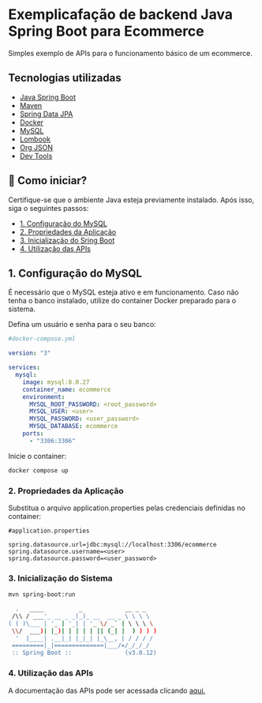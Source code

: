 # Exemplicafação de backend Java Spring Boot para Ecommerce
Simples exemplo de APIs para o funcionamento básico de um ecommerce.

## Tecnologias utilizadas
- [Java Spring Boot](https://spring.io/projects/spring-boot)
- [Maven](https://maven.apache.org/)
- [Spring Data JPA](https://docs.spring.io/spring-data/jpa/docs/current/reference/html/)
- [Docker](https://www.docker.com/)
- [MySQL](https://www.mysql.com/)
- [Lombook](https://projectlombok.org/)
- [Org JSON](https://mvnrepository.com/artifact/org.json/json)
- [Dev Tools](https://docs.spring.io/spring-boot/docs/1.5.16.RELEASE/reference/html/using-boot-devtools.html)

## 🚀 Como iniciar?

Certifique-se que o ambiente Java esteja previamente instalado. Após isso, siga o seguintes passos:

<ul>
    <li><a href='#docker' style='color: inherit'>1. Configuração do MySQL</a></li>
    <li><a href='#properties' style='color: inherit'>2. Propriedades da Aplicação</a></li>
    <li><a href='#start' style='color: inherit'>3. Inicialização do Sring Boot</a></li>
    <li><a href='#apis' style='color: inherit'>4. Utilização das APIs</a>
</ul>

## <span id='docker'>1. Configuração do MySQL</span>
É necessário que o MySQL esteja ativo e em funcionamento. Caso não tenha o banco instalado, utilize do container Docker preparado para o sistema.

Defina um usuário e senha para o seu banco:

```yml
#docker-compose.yml

version: "3"

services:
  mysql:
    image: mysql:8.0.27
    container_name: ecommerce
    environment:
      MYSQL_ROOT_PASSWORD: <root_password>
      MYSQL_USER: <user>
      MYSQL_PASSWORD: <user_password>
      MYSQL_DATABASE: ecommerce
    ports:
      - "3306:3306"
```

Inicie o container:

```bash
docker compose up
```

### <span id="#properties">2. Propriedades da Aplicação</span>

Substitua o arquivo application.properties pelas credenciais definidas no container:

```properties
#application.properties

spring.datasource.url=jdbc:mysql://localhost:3306/ecommerce
spring.datasource.username=<user>
spring.datasource.password=<user_password>

```

### <span id="#start">3. Inicialização do Sistema</span>

```bash
mvn spring-boot:run
```

```bash
  .   ____          _            __ _ _
 /\\ / ___'_ __ _ _(_)_ __  __ _ \ \ \ \
( ( )\___ | '_ | '_| | '_ \/ _` | \ \ \ \
 \\/  ___)| |_)| | | | | || (_| |  ) ) ) )
  '  |____| .__|_| |_|_| |_\__, | / / / /
 =========|_|==============|___/=/_/_/_/
 :: Spring Boot ::               (v3.0.12)
```

### <span id='apis'>4. Utilização das APIs</span>

A documentação das APIs pode ser acessada clicando <a href='./index.html'>aqui.</a>